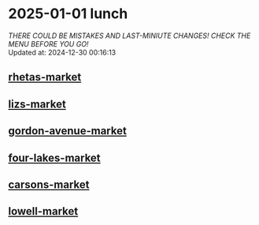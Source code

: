 # 2025-01-01 lunch  
*THERE COULD BE MISTAKES AND LAST-MINIUTE CHANGES! CHECK THE MENU BEFORE YOU GO!*  
Updated at: 2024-12-30 00:16:13  
## [rhetas-market](https://wisc-housingdining.nutrislice.com/menu/rhetas-market/lunch/2025-01-01)  
## [lizs-market](https://wisc-housingdining.nutrislice.com/menu/lizs-market/lunch/2025-01-01)  
## [gordon-avenue-market](https://wisc-housingdining.nutrislice.com/menu/gordon-avenue-market/lunch/2025-01-01)  
## [four-lakes-market](https://wisc-housingdining.nutrislice.com/menu/four-lakes-market/lunch/2025-01-01)  
## [carsons-market](https://wisc-housingdining.nutrislice.com/menu/carsons-market/lunch/2025-01-01)  
## [lowell-market](https://wisc-housingdining.nutrislice.com/menu/lowell-market/lunch/2025-01-01)  
  
